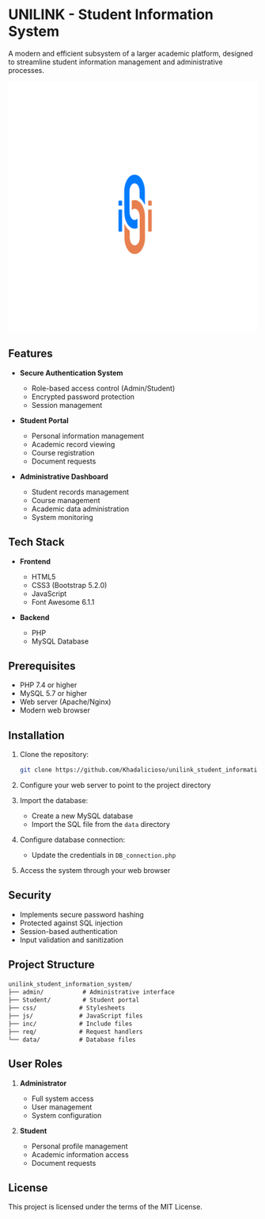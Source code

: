 # UNILINK - Student Information System

A modern and efficient subsystem of a larger academic platform, designed to streamline student information management and administrative processes.

![UNILINK Logo](unilink_logo.png)

## Features

- **Secure Authentication System**
  - Role-based access control (Admin/Student)
  - Encrypted password protection
  - Session management

- **Student Portal**
  - Personal information management
  - Academic record viewing
  - Course registration
  - Document requests

- **Administrative Dashboard**
  - Student records management
  - Course management
  - Academic data administration
  - System monitoring

## Tech Stack

- **Frontend**
  - HTML5
  - CSS3 (Bootstrap 5.2.0)
  - JavaScript
  - Font Awesome 6.1.1

- **Backend**
  - PHP
  - MySQL Database

## Prerequisites

- PHP 7.4 or higher
- MySQL 5.7 or higher
- Web server (Apache/Nginx)
- Modern web browser

## Installation

1. Clone the repository:
   ```bash
   git clone https://github.com/Khadalicioso/unilink_student_information_system.git
   ```

2. Configure your web server to point to the project directory

3. Import the database:
   - Create a new MySQL database
   - Import the SQL file from the `data` directory

4. Configure database connection:
   - Update the credentials in `DB_connection.php`

5. Access the system through your web browser

## Security

- Implements secure password hashing
- Protected against SQL injection
- Session-based authentication
- Input validation and sanitization

## Project Structure

```
unilink_student_information_system/
├── admin/           # Administrative interface
├── Student/         # Student portal
├── css/            # Stylesheets
├── js/             # JavaScript files
├── inc/            # Include files
├── req/            # Request handlers
└── data/           # Database files
```

## User Roles

1. **Administrator**
   - Full system access
   - User management
   - System configuration

2. **Student**
   - Personal profile management
   - Academic information access
   - Document requests

## License

This project is licensed under the terms of the MIT License.